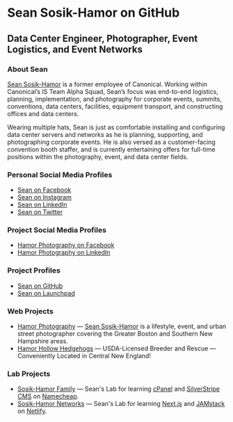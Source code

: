 # Sean Sosik-Hamor on GitHub
## Data Center Engineer, Photographer, Event Logistics, and Event Networks
### About Sean
[Sean Sosik-Hamor](https://www.hamor.com/) is a former employee of Canonical. Working within Canonical’s IS Team Alpha Squad, Sean’s focus was end-to-end logistics, planning, implementation, and photography for corporate events, summits, conventions, data centers, facilities, equipment transport, and constructing offices and data centers.

Wearing multiple hats, Sean is just as comfortable installing and configuring data center servers and networks as he is planning, supporting, and photographing corporate events. He is also versed as a customer-facing convention booth staffer, and is currently entertaining offers for full-time positions within the photography, event, and data center fields.

### Personal Social Media Profiles
- [Sean on Facebook](https://www.facebook.com/Sciri/)
- [Sean on Instagram](https://www.instagram.com/SeanSosikHamor/)
- [Sean on LinkedIn](https://www.linkedin.com/in/sosikhamor/)
- [Sean on Twitter](https://twitter.com/sciri)

### Project Social Media Profiles
- [Hamor Photography on Facebook](https://www.facebook.com/HamorPhotography)
- [Hamor Photography on LinkedIn](https://www.linkedin.com/company/HamorPhotography/)

### Project Profiles
- [Sean on GitHub](https://github.com/SeanSosikHamor/)
- [Sean on Launchpad](https://launchpad.net/~sciri)

### Web Projects
- [Hamor Photography](https://www.hamor.com/) — [Sean Sosik-Hamor](https://www.hamor.com/) is a lifestyle, event, and urban street photographer covering the Greater Boston and Southern New Hampshire areas.
- [Hamor Hollow Hedgehogs](https://www.hamorhollow.com/) — USDA-Licensed Breeder and Rescue — Conveniently Located in Central New England!

### Lab Projects
- [Sosik-Hamor Family](https://sosik-hamor.com/) — Sean's Lab for learning [cPanel](https://www.cpanel.net/) and [SilverStripe CMS](https://www.silverstripe.org/) on [Namecheap](https://www.namecheap.com/).
- [Sosik-Hamor Networks](https://shn.nu/) — Sean's Lab for learning [Next.js](https://nextjs.org/) and [JAMstack](https://jamstack.org/) on [Netlify](https://www.netlify.com/).
